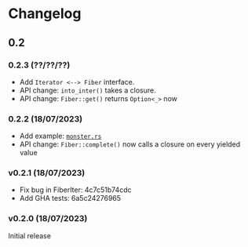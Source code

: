 # Changelog

## 0.2

### 0.2.3 (??/??/??)

- Add `Iterator <--> Fiber` interface.
- API change: `into_inter()` takes a closure.
- API change: `Fiber::get()` returns `Option<_>` now

### 0.2.2 (18/07/2023)

- Add example: [`monster.rs`](./examples/monster.rs)
- API change: `Fiber::complete()` now calls a closure on every yielded value

### v0.2.1 (18/07/2023)

- Fix bug in FiberIter: 4c7c51b74cdc
- Add GHA tests: 6a5c24276965

### v0.2.0 (18/07/2023)

Initial release
